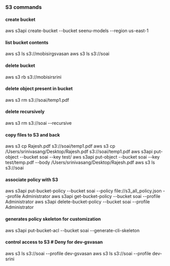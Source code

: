 ### **S3 commands**

#### create bucket

aws s3api create-bucket --bucket seenu-models --region us-east-1

#### list bucket contents

aws s3 ls s3://mobisirgsvasan
aws s3 ls s3://soai

#### delete bucket

aws s3 rb s3://mobisirsrini

#### delete object present in bucket

aws s3 rm s3://soai/temp1.pdf

#### delete recursively

aws s3 rm s3://soai --recursive

#### copy files to S3 and back

aws s3 cp Rajesh.pdf s3://soai/temp1.pdf
aws s3 cp /Users/srinivasang/Desktop/Rajesh.pdf s3://soai/temp1.pdf
aws s3api put-object --bucket soai --key test/
aws s3api put-object --bucket soai --key test/temp.pdf --body /Users/srinivasang/Desktop/Rajesh.pdf
aws s3 ls s3://soai

#### associate policy with S3

aws s3api put-bucket-policy --bucket soai --policy file://s3_all_policy.json --profile Administrator
aws s3api get-bucket-policy --bucket soai --profile Administrator
aws s3api delete-bucket-policy --bucket soai --profile Administrator

#### generates policy skeleton for customization

aws s3api put-bucket-acl --bucket soai --generate-cli-skeleton

#### control access to S3 # Deny for dev-gsvasan

aws s3 ls s3://soai --profile dev-gsvasan
aws s3 ls s3://soai --profile dev-srini